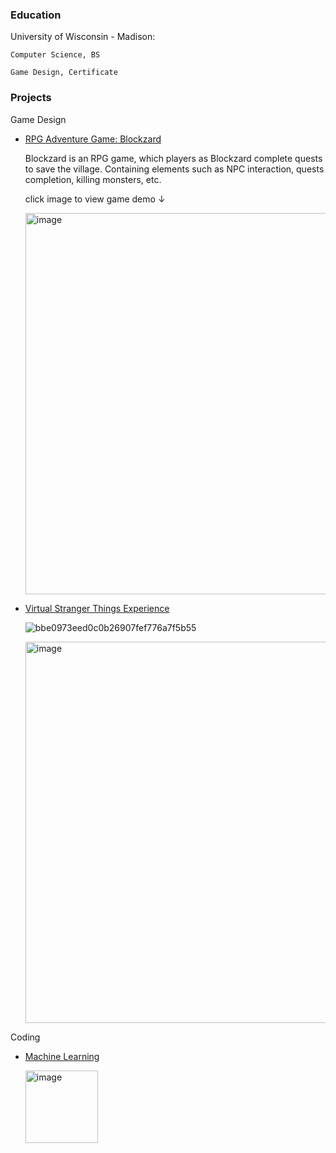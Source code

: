 ### Education
University of Wisconsin - Madison:

    Computer Science, BS

    Game Design, Certificate

### Projects
Game Design
- [RPG Adventure Game: Blockzard](https://github.com/JesseYang1017/Blockzard_RPG.git)
  
  Blockzard is an RPG game, which players as Blockzard complete quests to save the village. Containing elements such as NPC interaction, quests completion, killing monsters, etc.

  click image to view game demo ↓ 

  [<img width="610" alt="image" src="https://github.com/JesseYang1017/portfolio/assets/155484794/f40ea9c4-e812-40ae-a8f4-99cc8d492696">
](https://youtu.be/TDtlElwBa54)
  

  
  
  

- [Virtual Stranger Things Experience](https://github.com/JesseYang1017/Virtual_Reality.git)
  

  ![bbe0973eed0c0b26907fef776a7f5b55](https://github.com/JesseYang1017/portfolio/assets/155484794/f2876ac3-a22f-4db1-bd95-1b1cbdc258d4)

  <img width="610" alt="image" src="https://github.com/JesseYang1017/portfolio/assets/155484794/89efe5f8-b89d-4a86-a581-09eb16c4e679">



Coding
- [Machine Learning](https://github.com/JesseYang1017/machine_learning.git)

  <img width="116" alt="image" src="https://github.com/JesseYang1017/portfolio/assets/155484794/1b8bc2cf-0b95-4dc5-a858-84578787fa50">


